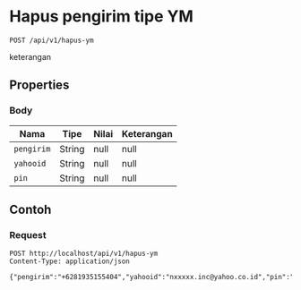 # Hapus pengirim tipe YM
```http
POST /api/v1/hapus-ym
```
keterangan
## Properties
### Body
Nama | Tipe | Nilai | Keterangan
--- | --- | --- | ---
<code>pengirim</code> | String | null | null
<code>yahooid</code> | String | null | null
<code>pin</code> | String | null | null
## Contoh
### Request
```http
POST http://localhost/api/v1/hapus-ym
Content-Type: application/json

{"pengirim":"+6281935155404","yahooid":"nxxxxx.inc@yahoo.co.id","pin":"1234"}


```
